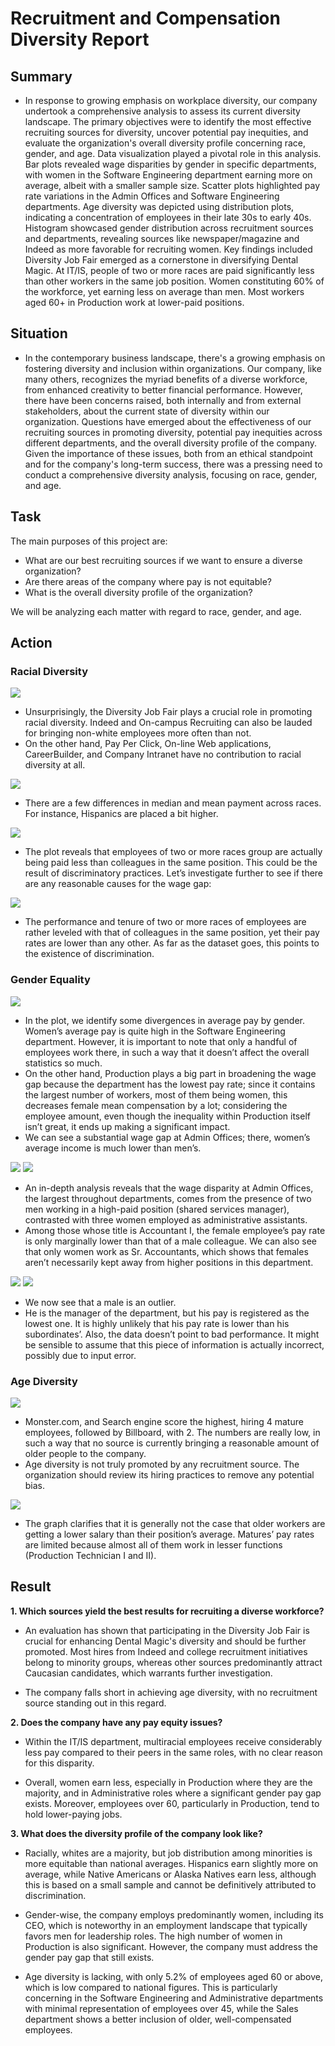 # Recruitment and Compensation Diversity Report

## Summary
* In response to growing emphasis on workplace diversity, our company undertook a comprehensive analysis to assess its current diversity landscape. The primary objectives were to identify the most effective recruiting sources for diversity, uncover potential pay inequities, and evaluate the organization's overall diversity profile concerning race, gender, and age. Data visualization played a pivotal role in this analysis. Bar plots revealed wage disparities by gender in specific departments, with women in the Software Engineering department earning more on average, albeit with a smaller sample size. Scatter plots highlighted pay rate variations in the Admin Offices and Software Engineering departments. Age diversity was depicted using distribution plots, indicating a concentration of employees in their late 30s to early 40s. Histogram showcased gender distribution across recruitment sources and departments, revealing sources like newspaper/magazine and Indeed as more favorable for recruiting women. Key findings included Diversity Job Fair emerged as a cornerstone in diversifying Dental Magic. At IT/IS, people of two or more races are paid significantly less than other workers in the same job position. Women constituting 60% of the workforce, yet earning less on average than men. Most workers aged 60+ in Production work at lower-paid positions.

## Situation
* In the contemporary business landscape, there's a growing emphasis on fostering diversity and inclusion within organizations. Our company, like many others, recognizes the myriad benefits of a diverse workforce, from enhanced creativity to better financial performance. However, there have been concerns raised, both internally and from external stakeholders, about the current state of diversity within our organization. Questions have emerged about the effectiveness of our recruiting sources in promoting diversity, potential pay inequities across different departments, and the overall diversity profile of the company. Given the importance of these issues, both from an ethical standpoint and for the company's long-term success, there was a pressing need to conduct a comprehensive diversity analysis, focusing on race, gender, and age.

## Task

The main purposes of this project are: <BR>

* What are our best recruiting sources if we want to ensure a diverse organization?
* Are there areas of the company where pay is not equitable?
* What is the overall diversity profile of the organization?

We will be analyzing each matter with regard to race, gender, and age.

## Action
### Racial Diversity

![](https://github.com/KunLinTsai24/Recruitment-and-Compensation-Diversity-Report/blob/main/img/Racial%201.jpg)
* Unsurprisingly, the Diversity Job Fair plays a crucial role in promoting racial diversity. Indeed and On-campus Recruiting can also be lauded for bringing non-white employees more often than not.
* On the other hand, Pay Per Click, On-line Web applications, CareerBuilder, and Company Intranet have no contribution to racial diversity at all.

![](https://github.com/KunLinTsai24/Recruitment-and-Compensation-Diversity-Report/blob/main/img/Racial%202.jpg)
* There are a few differences in median and mean payment across races. For instance, Hispanics are placed a bit higher.

![](https://github.com/KunLinTsai24/Recruitment-and-Compensation-Diversity-Report/blob/main/img/Racial%203.jpg)
* The plot reveals that employees of two or more races group are actually being paid less than colleagues in the same position. This could be the result of discriminatory practices. Let’s investigate further to see if there are any reasonable causes for the wage gap:

![](https://github.com/KunLinTsai24/Recruitment-and-Compensation-Diversity-Report/blob/main/img/Racial%204.jpg)
* The performance and tenure of two or more races of employees are rather leveled with that of colleagues in the same position, yet their pay rates are lower than any other. As far as the dataset goes, this points to the existence of discrimination.

### Gender Equality

![](https://github.com/KunLinTsai24/Recruitment-and-Compensation-Diversity-Report/blob/main/img/Gender%201.jpg)
* In the plot, we identify some divergences in average pay by gender. Women’s average pay is quite high in the Software Engineering department. However, it is important to note that only a handful of employees work there, in such a way that it doesn’t affect the overall statistics so much.
* On the other hand, Production plays a big part in broadening the wage gap because the department has the lowest pay rate; since it contains the largest number of workers, most of them being women, this decreases female mean compensation by a lot; considering the employee amount, even though the inequality within Production itself isn’t great, it ends up making a significant impact.
* We can see a substantial wage gap at Admin Offices; there, women’s average income is much lower than men’s.

![](https://github.com/KunLinTsai24/Recruitment-and-Compensation-Diversity-Report/blob/main/img/Gender%202.jpg)
![](https://github.com/KunLinTsai24/Recruitment-and-Compensation-Diversity-Report/blob/main/img/Gender%203.jpg)
* An in-depth analysis reveals that the wage disparity at Admin Offices, the largest throughout departments, comes from the presence of two men working in a high-paid position (shared services manager), contrasted with three women employed as administrative assistants.
* Among those whose title is Accountant I, the female employee’s pay rate is only marginally lower than that of a male colleague. We can also see that only women work as Sr. Accountants, which shows that females aren’t necessarily kept away from higher positions in this department.

![](https://github.com/KunLinTsai24/Recruitment-and-Compensation-Diversity-Report/blob/main/img/Gender%204.jpg)
![](https://github.com/KunLinTsai24/Recruitment-and-Compensation-Diversity-Report/blob/main/img/Gender%205.jpg)

* We now see that a male is an outlier.
* He is the manager of the department, but his pay is registered as the lowest one. It is highly unlikely that his pay rate is lower than his subordinates’. Also, the data doesn’t point to bad performance. It might be sensible to assume that this piece of information is actually incorrect, possibly due to input error.

### Age Diversity

![](https://github.com/KunLinTsai24/Recruitment-and-Compensation-Diversity-Report/blob/main/img/Age%201.jpg)
* Monster.com, and Search engine score the highest, hiring 4 mature employees, followed by Billboard, with 2. The numbers are really low, in such a way that no source is currently bringing a reasonable amount of older people to the company.
* Age diversity is not truly promoted by any recruitment source. The organization should review its hiring practices to remove any potential bias.

![](https://github.com/KunLinTsai24/Recruitment-and-Compensation-Diversity-Report/blob/main/img/Age%202.jpg)
* The graph clarifies that it is generally not the case that older workers are getting a lower salary than their position’s average. Matures’ pay rates are limited because almost all of them work in lesser functions (Production Technician I and II).


## Result
**1. Which sources yield the best results for recruiting a diverse workforce?**

* An evaluation has shown that participating in the Diversity Job Fair is crucial for enhancing Dental Magic's diversity and should be further promoted. Most hires from Indeed and college recruitment initiatives belong to minority groups, whereas other sources predominantly attract Caucasian candidates, which warrants further investigation.

* The company falls short in achieving age diversity, with no recruitment source standing out in this regard.

**2. Does the company have any pay equity issues?**

* Within the IT/IS department, multiracial employees receive considerably less pay compared to their peers in the same roles, with no clear reason for this disparity.

* Overall, women earn less, especially in Production where they are the majority, and in Administrative roles where a significant gender pay gap exists. Moreover, employees over 60, particularly in Production, tend to hold lower-paying jobs.

**3. What does the diversity profile of the company look like?**

* Racially, whites are a majority, but job distribution among minorities is more equitable than national averages. Hispanics earn slightly more on average, while Native Americans or Alaska Natives earn less, although this is based on a small sample and cannot be definitively attributed to discrimination.

* Gender-wise, the company employs predominantly women, including its CEO, which is noteworthy in an employment landscape that typically favors men for leadership roles. The high number of women in Production is also significant. However, the company must address the gender pay gap that still exists.

* Age diversity is lacking, with only 5.2% of employees aged 60 or above, which is low compared to national figures. This is particularly concerning in the Software Engineering and Administrative departments with minimal representation of employees over 45, while the Sales department shows a better inclusion of older, well-compensated employees.


